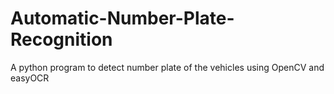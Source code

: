 # Automatic-Number-Plate-Recognition
A python program to detect number plate of the vehicles using OpenCV and easyOCR
